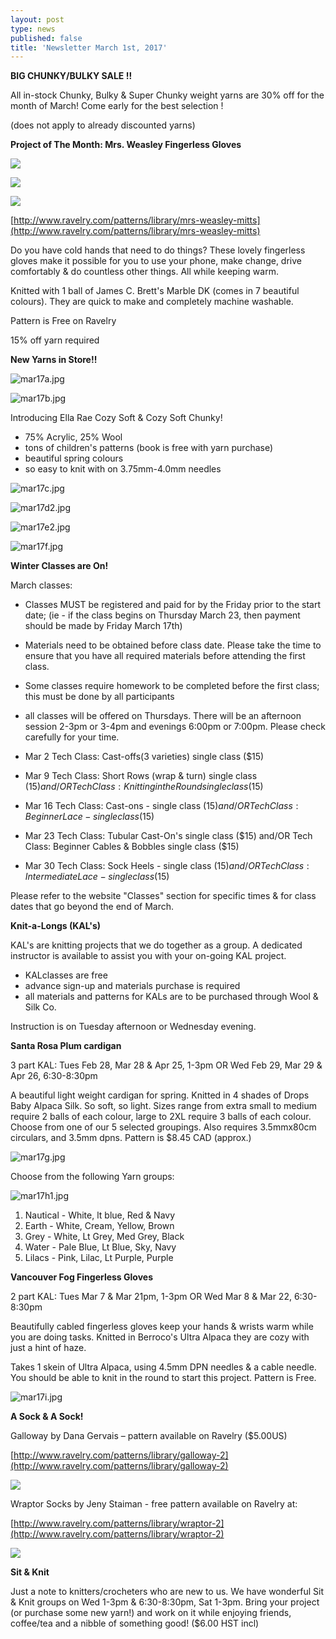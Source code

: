 ```yaml
---
layout: post
type: news
published: false
title: 'Newsletter March 1st, 2017'
---
```

**BIG CHUNKY/BULKY SALE !!**

All in-stock Chunky, Bulky & Super Chunky weight yarns are 30% off for the month of March! Come early for the best selection !

(does not apply to already discounted yarns)


**Project of The Month: Mrs. Weasley Fingerless Gloves**

![]({{site.baseurl}}/projects/img/featured_33a.jpg)

![]({{site.baseurl}}/projects/img/featured_33b.jpg)

![]({{site.baseurl}}/projects/img/featured_33c.jpg)

[http://www.ravelry.com/patterns/library/mrs-weasley-mitts](http://www.ravelry.com/patterns/library/mrs-weasley-mitts)

Do you have cold hands that need to do things? These lovely fingerless gloves make it possible for you to use your phone, make change, drive comfortably & do countless other things.  All while keeping warm.

Knitted with 1 ball of James C. Brett's Marble DK (comes in 7 beautiful colours). They are quick to make and completely machine washable. 

Pattern is Free on Ravelry

15% off yarn required


**New Yarns in Store!!**
 
![mar17a.jpg]({{site.baseurl}}/news/img/mar17a.jpg)

![mar17b.jpg]({{site.baseurl}}/news/img/mar17b.jpg)

Introducing Ella Rae Cozy Soft & Cozy Soft Chunky!  

- 75% Acrylic, 25% Wool
- tons of children's patterns (book is free with yarn purchase)
- beautiful spring colours
- so easy to knit with on 3.75mm-4.0mm needles

![mar17c.jpg]({{site.baseurl}}/news/img/mar17c.jpg)

![mar17d2.jpg]({{site.baseurl}}/news/img/mar17d2.jpg)

![mar17e2.jpg]({{site.baseurl}}/news/img/mar17e2.jpg)

![mar17f.jpg]({{site.baseurl}}/news/img/mar17f.jpg)


**Winter Classes are On!**

March classes:
- Classes MUST  be registered and paid for by the Friday prior to the start date; (ie - if the class begins on Thursday March 23, then payment should be made by Friday March 17th)
- Materials need to be obtained before class date.  Please take the time to ensure that you have all required materials before attending the first class.
- Some classes require homework to be completed before the first class; this must be done by all participants
- all classes will be offered on Thursdays.  There will be an afternoon session 2-3pm or 3-4pm and evenings 6:00pm or 7:00pm. Please check carefully for your time.  

- Mar 2 Tech Class: Cast-offs(3 varieties) single class ($15)                                
- Mar 9 Tech Class: Short Rows (wrap & turn) single class ($15) and/OR Tech Class:  Knitting in the Round single class ($15)
- Mar 16  Tech Class: Cast-ons - single class ($15) and/OR Tech Class:  Beginner Lace - single class ($15)
- Mar 23  Tech Class: Tubular Cast-On's single class ($15) and/OR Tech Class: Beginner Cables & Bobbles single class ($15)
- Mar 30  Tech Class: Sock Heels - single class ($15) and/OR Tech Class: Intermediate Lace - single class($15)
        
Please refer to the website "Classes" section for specific times & for class dates that go beyond the end of March.


**Knit-a-Longs (KAL's)**

KAL's are knitting projects that we do together as a group. A dedicated instructor is available to assist you with your on-going KAL project.

- KALclasses are free
- advance sign-up and materials purchase is required 
- all materials and patterns for KALs are to be purchased through Wool & Silk Co. 

Instruction is on Tuesday afternoon or Wednesday evening.

**Santa Rosa Plum cardigan**

3 part KAL: Tues Feb 28, Mar 28 & Apr 25, 1-3pm OR Wed Feb 29, Mar 29 & Apr 26, 6:30-8:30pm

A beautiful light weight cardigan for spring. Knitted in 4 shades of Drops Baby Alpaca Silk. So soft, so light. Sizes range from extra small to medium require 2 balls of each colour, large to 2XL require 3 balls of each colour. Choose from one of our 5 selected groupings. Also requires 3.5mmx80cm circulars, and 3.5mm dpns. Pattern is $8.45 CAD (approx.) 

![mar17g.jpg]({{site.baseurl}}/news/img/mar17g.jpg)

Choose from the following Yarn groups:

![mar17h1.jpg]({{site.baseurl}}/news/img/mar17h1.jpg)

1. Nautical - White, lt blue, Red & Navy
2. Earth  - White, Cream, Yellow, Brown
3. Grey - White, Lt Grey, Med Grey, Black
4. Water - Pale Blue, Lt Blue, Sky, Navy
5. Lilacs - Pink, Lilac, Lt Purple, Purple


**Vancouver Fog Fingerless Gloves**

2 part KAL: Tues Mar 7 & Mar 21pm, 1-3pm OR Wed Mar 8 & Mar 22, 6:30-8:30pm

Beautifully cabled fingerless gloves keep your hands & wrists warm while you are doing tasks. Knitted in Berroco's Ultra Alpaca they are cozy with just a hint of haze.

Takes 1 skein of Ultra Alpaca, using 4.5mm DPN needles & a cable needle. You should be able to knit in the round to start this project. Pattern is Free.

![mar17i.jpg]({{site.baseurl}}/news/img/mar17i.jpg)


**A Sock & A Sock!**

Galloway by Dana Gervais – pattern available on Ravelry ($5.00US)

[http://www.ravelry.com/patterns/library/galloway-2](http://www.ravelry.com/patterns/library/galloway-2)

![]({{site.baseurl}}/img/socks/march1.jpg)

Wraptor Socks by Jeny Staiman  -  free  pattern available on Ravelry at:

[http://www.ravelry.com/patterns/library/wraptor-2](http://www.ravelry.com/patterns/library/wraptor-2)

![]({{site.baseurl}}/img/socks/march2.jpg)


**Sit & Knit**
 
Just a note to knitters/crocheters who are new to us. We have wonderful Sit & Knit groups on Wed 1-3pm & 6:30-8:30pm, Sat 1-3pm.  Bring your project (or purchase some new yarn!) and work on it while enjoying friends, coffee/tea and a nibble of something good!  ($6.00 HST incl)